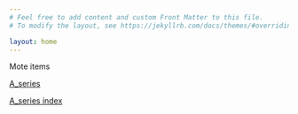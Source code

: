 ```yaml
---
# Feel free to add content and custom Front Matter to this file.
# To modify the layout, see https://jekyllrb.com/docs/themes/#overriding-theme-defaults

layout: home
---
```


Mote items

[A_series](/_kb_A_series/A_series.markdown)

[A_series index](/_kb_A_series/kb_A_series.html)
